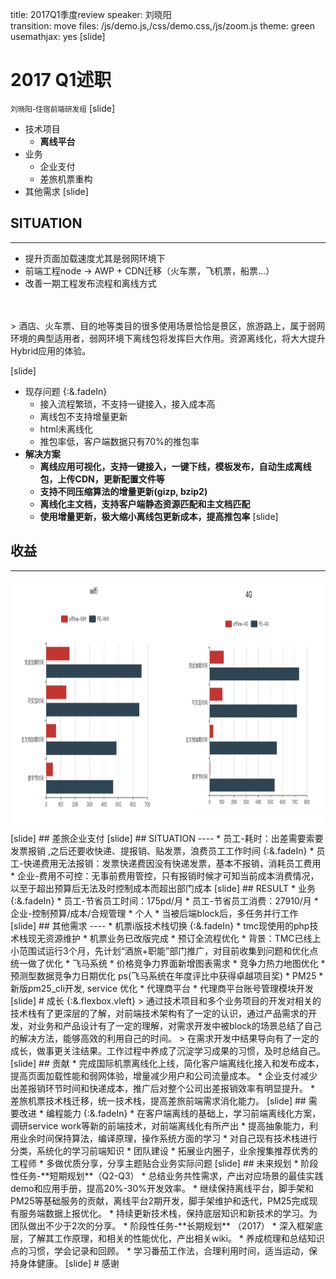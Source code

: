 title: 2017Q1季度review
speaker: 刘晓阳    
transition: move
files: /js/demo.js,/css/demo.css,/js/zoom.js
theme: green
usemathjax: yes
[slide]
# 2017 Q1述职
<small>刘晓阳-住宿前端研发组</small>
[slide]
* 技术项目
    * **离线平台**
* 业务
    * 企业支付
    * 差旅机票重构
* 其他需求
[slide]
## <i class="fa fa-send"></i> SITUATION
----
* 提升页面加载速度尤其是弱网环境下
* 前端工程node -> AWP + CDN迁移（火车票，飞机票，船票...）
* 改善一期工程发布流程和离线方式

<br>
<br>
> 酒店、火车票、目的地等类目的很多使用场景恰恰是景区，旅游路上，属于弱网环境的典型适用者，弱网环境下离线包将发挥巨大作用。资源离线化，将大大提升Hybrid应用的体验。

[slide]
* 现存问题 {:&.fadeIn}
    * 接入流程繁琐，不支持一键接入，接入成本高
    * 离线包不支持增量更新
    * html未离线化
    * 推包率低，客户端数据只有70%的推包率
* **解决方案**
    * **离线应用可视化，支持一键接入，一键下线，模板发布，自动生成离线包，上传CDN，更新配置文件等**
    * **支持不同压缩算法的增量更新(gizp, bzip2)**
    * **离线化主文档，支持客户端静态资源匹配和主文档匹配**
    * **使用增量更新，极大缩小离线包更新成本，提高推包率**
[slide]
## <i class="fa fa-line-chart"></i> 收益
----
 <img src="/olp-data1.png" height="400" width="850">
[slide]
## <i class="fa fa-credit-card"></i> 差旅企业支付
[slide]
## <i class="fa fa-send"></i> SITUATION
----
* 员工-耗时：出差需要索要发票报销 ,之后还要收快递、提报销、贴发票，浪费员工工作时间 {:&.fadeIn}
* 员工-快递费用无法报销：发票快递费因没有快递发票，基本不报销，消耗员工费用
* 企业-费用不可控：无事前费用管控，只有报销时候才可知当前成本消费情况，以至于超出预算后无法及时控制成本而超出部门成本
[slide]
## <i class="fa fa-line-chart"></i> RESULT
* 业务 {:&.fadeIn}
    * 员工-节省员工时间：175pd/月
    * 员工-节省员工消费：27910/月
    * 企业-控制预算/成本/合规管理
* 个人
    * 当被后端block后，多任务并行工作
[slide]
## 其他需求
----
* 机票i版技术栈切换 {:&.fadeIn}
    * tmc现使用的php技术栈现无资源维护
    * 机票业务已改版完成
* 预订全流程优化
    * 背景：TMC已线上小范围试运行3个月，先计划“酒旅+职能”部门推广，对目前收集到问题和优化点统一做了优化
* 飞马系统
    * 价格竞争力界面新增图表需求
    * 竞争力热力地图优化
    * 预测型数据竞争力日期优化 ps(飞马系统在年度评比中获得卓越项目奖)
* PM25
    * 新版pm25_cli开发, service 优化
* 代理商平台
    * 代理商平台账号管理模块开发
[slide]
# 成长 {:&.flexbox.vleft}
> 通过技术项目和多个业务项目的开发对相关的技术栈有了更深层的了解，对前端技术架构有了一定的认识，通过产品需求的开发，对业务和产品设计有了一定的理解，对需求开发中被block的场景总结了自己的解决方法，能够高效的利用自己的时间。
> 在需求开发中结果导向有了一定的成长，做事更关注结果。工作过程中养成了沉淀学习成果的习惯，及时总结自己。
[slide]
## <i class="fa fa-thumbs-o-up"></i> 贡献
* 完成国际机票离线化上线，简化客户端离线化接入和发布成本，提高页面加载性能和弱网体验，增量减少用户和公司流量成本。
* 企业支付减少出差报销环节时间和快递成本，推广后对整个公司出差报销效率有明显提升。
* 差旅机票技术栈迁移，统一技术栈，提高差旅前端需求消化能力。
[slide]
## <i class="fa fa-child"></i> 需要改进
* 编程能力 {:&.fadeIn}
    * 在客户端离线的基础上，学习前端离线化方案，调研service work等新的前端技术，对前端离线化有所产出
    * 提高抽象能力，利用业余时间保持算法，编译原理，操作系统方面的学习
    * 对自己现有技术栈进行分类，系统化的学习前端知识
* 团队建设
    * 拓展业内圈子，业余搜集推荐优秀的工程师
    * 多做优质分享，分享主题贴合业务实际问题
[slide]
## <i class="fa fa-paper-plane"></i> 未来规划
* 阶段性任务-**短期规划**（Q2-Q3）
    * 总结业务共性需求，产出对应场景的最佳实践demo和应用手册，提高20%-30%开发效率。
    * 继续保持离线平台，脚手架和PM25等基础服务的贡献，离线平台2期开发，脚手架维护和迭代，PM25完成现有服务端数据上报优化。
    * 持续更新技术栈，保持底层知识和新技术的学习。为团队做出不少于2次的分享。
* 阶段性任务-**长期规划** （2017）
    * 深入框架底层，了解其工作原理，和相关的性能优化，产出相关wiki。
    * 养成梳理和总结知识点的习惯，学会记录和回顾。
    * 学习番茄工作法，合理利用时间，适当运动，保持身体健康。
[slide]
# 感谢



